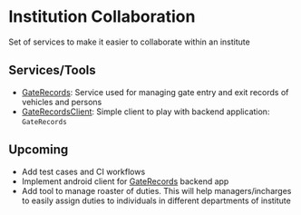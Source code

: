 # Institution Collaboration
Set of services to make it easier to collaborate within an institute

## Services/Tools
- [GateRecords](./gate-records/README.md): Service used for managing gate entry and exit records of vehicles and persons
- [GateRecordsClient](./gate-records-client/README.md): Simple client to play with backend application: `GateRecords`

## Upcoming

- Add test cases and CI workflows
- Implement android client for [GateRecords](./gate-records/README.md) backend app
- Add tool to manage roaster of duties. This will help managers/incharges to easily assign duties to individuals in different departments of institute
